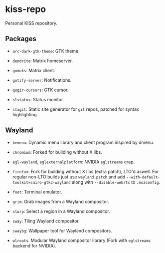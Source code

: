 # kiss-repo

Personal KISS repository.

## Packages

* `arc-dark-gtk-theme`: GTK theme.

* `dendrite`: Matrix homeserver.

* `gomuks`: Matrix client.

* `gotify-server`: Notifications.

* `qogir-cursors`: GTK cursor.

* `slstatus`: Status monitor.

* `stagit`: Static site generator for `git` repos, patched for syntax highlighting.

## Wayland

* `bemenu`: Dynamic menu library and client program inspired by dmenu.

* `chromium`: Forked for building without X libs.

* `egl-wayland`, `eglexternalplatform`: NVIDIA `eglstreams` crap.

* `firefox`: Fork for building without X libs (extra patch), LTO'd aswell. For regular non-LTO builds just use `wayland.patch` and add `--with-default-toolkit=cairo-gtk3-wayland` along with `--disable-webrtc` to `.mozconfig`.

* `foot`: Terminal emulator.

* `grim`: Grab images from a Wayland compositor.

* `slurp`: Select a region in a Wayland compositor.

* `sway`: Tiling Wayland compositor.

* `swaybg`: Wallpaper tool for Wayland compositors.

* `wlroots`: Modular Wayland compositor library (Fork with `eglstreams` backend for NVIDIA).
